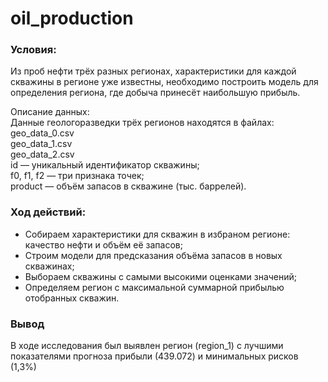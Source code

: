 # oil_production

### Условия:
Из проб нефти трёх разных регионах, характеристики для каждой скважины в регионе уже известны, необходимо построить модель для определения региона, где добыча принесёт наибольшую прибыль.

Описание данных:  
Данные геологоразведки трёх регионов находятся в файлах:   
geo_data_0.csv  
geo_data_1.csv  
geo_data_2.csv  
id — уникальный идентификатор скважины;  
f0, f1, f2 — три признака точек;  
product — объём запасов в скважине (тыс. баррелей).


### Ход действий:  
- Собираем характеристики для скважин в избраном регионе: качество нефти и объём её запасов;  
- Строим модели для предсказания объёма запасов в новых скважинах;  
- Выбораем скважины с самыми высокими оценками значений;
- Определяем регион с максимальной суммарной прибылью отобранных скважин.

### Вывод
В ходе исследования был выявлен регион (region_1) с лучшими показателями прогноза прибыли (439.072) и минимальных рисков (1,3%)



